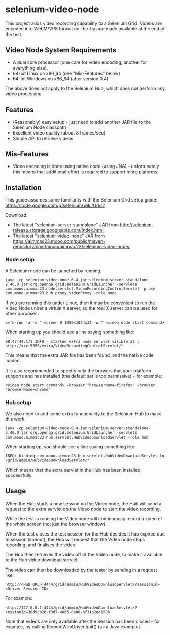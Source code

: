 selenium-video-node
===================

This project adds video recording capability to a Selenium Grid. Videos are encoded into WebM/VP8 format on-the-fly and made available at the end of the test.

## Video Node System Requirements

* A dual core processor (one core for video encoding, another for everything else).
* 64-bit Linux on x86_64 (see "Mis-Features" below)
* 64-bit Windows on x86_64 (after version 0.4)

The above does not apply to the Selenium Hub, which does not perform any video processing.

## Features

* (Reasonably) easy setup - just need to add another JAR file to the Selenium Node classpath
* Excellent video quality (about 8 frames/sec)
* Simple API to retrieve videos

## Mis-Features

* Video encoding is done using native code (using JNA) - unfortunately this means that additional effort is required to support more plaforms.

## Installation

This guide assumes some familiarity with the Selenium Grid setup guide: https://code.google.com/p/selenium/wiki/Grid2

Download:
* The latest "selenium-server-standalone" JAR from http://selenium-release.storage.googleapis.com/index.html
* The latest "selenium-video-node" JAR from https://aimmac23.mooo.com/public/maven-repository/com/mooo/aimmac23/selenium-video-node/

### Node setup

A Selenium node can be launched by running:

    java -cp selenium-video-node-0.4.jar:selenium-server-standalone-2.40.0.jar org.openqa.grid.selenium.GridLauncher -servlets com.mooo.aimmac23.node.servlet.VideoRecordingControlServlet -proxy com.mooo.aimmac23.hub.proxy.VideoProxy -role node

If you are running this under Linux, then it may be convenient to run the Video Node under a virtual X server, so the real X server can be used for other purposes:

    xvfb-run -a -s "-screen 0 1280x1024x32 -wr" <video node start command>
    
When starting up you should see a line saying something like:

    08:47:44.173 INFO - started extra node servlet visible at : http://xxx:5555/extra/VideoRecordingControlServlet/*

This means that the extra JAR file has been found, and the native code loaded.

It is also recommended to specify only the browers that your platform supports and has installed (the default set is too permissive) - for example:

    <video node start command> -browser "browserName=firefox" -browser "browserName=chrome"
### Hub setup

We also need to add some extra functionality to the Selenium Hub to make this work:

    java -cp selenium-video-node-0.4.jar:selenium-server-standalone-2.40.0.jar org.openqa.grid.selenium.GridLauncher -servlets com.mooo.aimmac23.hub.servlet.HubVideoDownloadServlet -role hub

When starting up, you should see a line saying something like:

    INFO: binding com.mooo.aimmac23.hub.servlet.HubVideoDownloadServlet to /grid/admin/HubVideoDownloadServlet/*

Which means that the extra servlet in the Hub has been installed successfully.

## Usage

When the Hub starts a new session on the Video node, the Hub will send a request to the extra servlet on the Video node to start the video recording.

While the test is running the Video node will continuously record a video of the whole screen (not just the browser window).

When the test closes the test session (or the Hub decides it has expired due to session timeout), the Hub will request that the Video node stops recording, and finalises the video.

The Hub then retrieves the video off of the Video node, to make it available to the Hub video download servlet.

The video can then be downloaded by the tester by sending in a request like:

    http://<Hub URL>:4444/grid/admin/HubVideoDownloadServlet/?sessionId=<Driver Session ID>

For example:

    http://127.0.0.1:4444/grid/admin/HubVideoDownloadServlet/?sessionId=38d9cb20-f3d7-40d5-8e08-6f31b2ed1506
    
Note that videos are only available after the Session has been closed - for example, by calling RemoteWebDriver.quit() (as a Java example).

